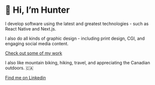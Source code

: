 # 👋 Hi, I’m Hunter

I develop software using the latest and greatest technologies - such as React Native and Next.js. 

I also do all kinds of graphic design - including print design, CGI, and engaging social media content. 

[Check out some of my work](https://oxen.dev/)

I also like mountain biking, hiking, travel, and appreciating the Canadian outdoors. 🇨🇦

[Find me on Linkedin](https://www.linkedin.com/in/hunterunger/)
